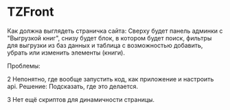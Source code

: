 # TZFront
Как должна выглядеть страничка сайта:
  Сверху будет панель админки с "Выгрузкой книг", снизу будет блок, в котором будет поиск, фильтры для выгрузки из баз данных и таблица с возможностью добавить, убрать или изменить элементы (книги).

Проблемы:

2 Непонятно, где вообще запустить код, как приложение и настроить api.
Решение: Подсказать, где это делается.

3 Нет ещё скриптов для динамичности страницы.
